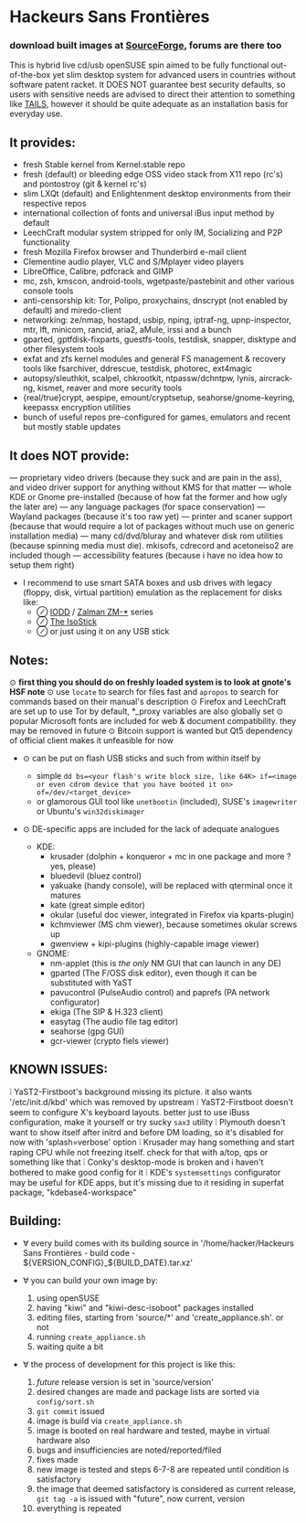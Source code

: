 Hackeurs Sans Frontières
========================
### download built images at [SourceForge](https://sourceforge.net/p/hackeurs-sans-frontieres), forums are there too
This is hybrid live cd/usb openSUSE spin aimed to be fully functional out-of-the-box yet slim desktop system for advanced users in countries without software patent racket.
It DOES NOT guarantee best security defaults, so users with sensitive needs are advised to direct their attention to something like [TAILS](https://tails.boum.org), however it should be quite adequate as an installation basis for everyday use.

It provides:
------------
* fresh Stable kernel from Kernel:stable repo
* fresh (default) or bleeding edge OSS video stack from X11 repo (rc's) and pontostroy (git & kernel rc's)
* slim LXQt (default) and Enlightenment desktop environments from their respective repos
* international collection of fonts and universal iBus input method by default
* LeechCraft modular system stripped for only IM, Socializing and P2P functionality
* fresh Mozilla Firefox browser and Thunderbird e-mail client
* Clementine audio player, VLC and S/Mplayer video players
* LibreOffice, Calibre, pdfcrack and GIMP
* mc, zsh, kmscon, android-tools, wgetpaste/pastebinit and other various console tools
* anti-censorship kit: Tor, Polipo, proxychains, dnscrypt (not enabled by default) and miredo-client
* networking: ze/nmap, hostapd, usbip, nping, iptraf-ng, upnp-inspector, mtr, lft, minicom, rancid, aria2, aMule, irssi and a bunch
* gparted, gptfdisk-fixparts, guestfs-tools, testdisk, snapper, disktype and other filesystem tools
* exfat and zfs kernel modules and general FS management & recovery tools like fsarchiver, ddrescue, testdisk, photorec, ext4magic
* autopsy/sleuthkit, scalpel, chkrootkit, ntpassw/dchntpw, lynis, aircrack-ng, kismet, reaver and more security tools
* {real/true}crypt, aespipe, emount/cryptsetup, seahorse/gnome-keyring, keepassx encryption utilities
* bunch of useful repos pre-configured for games, emulators and recent but mostly stable updates

It does NOT provide:
--------------------
— proprietary video drivers (because they suck and are pain in the ass), and video driver support for anything without KMS for that matter
— whole KDE or Gnome pre-installed (because of how fat the former and how ugly the later are)
— any language packages (for space conservation)
— Wayland packages (because it's too raw yet)
— printer and scaner support (because that would require a lot of packages without much use on generic installation media)
— many cd/dvd/bluray and whatever disk rom utilities (because spinning media must die). mkisofs, cdrecord and acetoneiso2 are included though
— accessibility features (because i have no idea how to setup them right)

* I recommend to use smart SATA boxes and usb drives with legacy (floppy, disk, virtual partition) emulation as the replacement for disks like:
 	* ⊘ [IODD](https://iodd.co.kr) / [Zalman ZM-\*](https://www.zalman.com/global/product/CategorySecond_Pic.php) series
 	* ⊘ [The IsoStick](https://isostick.com)
 	* ⊘ or just using it on any USB stick

Notes:
------
⊙  **first thing you should do on freshly loaded system is to look at gnote's HSF note**
⊙ use `locate` to search for files fast and `apropos` to search for commands based on their manual's description
⊙ Firefox and LeechCraft are set up to use Tor by default, *_proxy variables are also globally set
⊙ popular Microsoft fonts are included for web & document compatibility. they may be removed in future
⊙ Bitcoin support is wanted but Qt5 dependency of official client makes it unfeasible for now

* ⊙ can be put on flash USB sticks and such from within itself by
  * simple `dd bs=<your flash's write block size, like 64K> if=<image or even cdrom device that you have booted it on> of=/dev/<target_device>`
  * or glamorous GUI tool like `unetbootin` (included), SUSE's `imagewriter` or Ubuntu's `win32diskimager`

* ⊙ DE-specific apps are included for the lack of adequate analogues
  	* KDE:
  		* krusader (dolphin + konqueror + mc in one package and more ? yes, please)
  		* bluedevil (bluez control)
  		* yakuake (handy console), will be replaced with qterminal once it matures
  		* kate (great simple editor)
  		* okular (useful doc viewer, integrated in Firefox via kparts-plugin)
  		* kchmviewer (MS chm viewer), because sometimes okular screws up
  		* gwenview + kipi-plugins (highly-capable image viewer)
  	* GNOME:
  		* nm-applet (this is _the only_ NM GUI that can launch in any DE)
  		* gparted (The F/OSS disk editor), even though it can be substituted with YaST
  		* pavucontrol (PulseAudio control) and paprefs (PA network configurator)
  		* ekiga (The SIP & H.323 client)
  		* easytag (The audio file tag editor)
  		* seahorse (gpg GUI)
  		* gcr-viewer (crypto fiels viewer)

KNOWN ISSUES:
-------------
❕ YaST2-Firstboot's background missing its picture. it also wants '/etc/init.d/kbd' which was removed by upstream
❕ YaST2-Firstboot doesn't seem to configure X's keyboard layouts. better just to use iBuss configuration, make it yourself or try sucky `sax3` utility
❕ Plymouth doesn't want to show itself after initrd and before DM loading, so it's disabled for now with 'splash=verbose' option
❕ Krusader may hang something and start raping CPU while not freezing itself. check for that with a/top, qps or something like that
❕ Conky's desktop-mode is broken and i haven't bothered to make good config for it
❕ KDE's `systemsettings` configurator may be useful for KDE apps, but it's missing due to it residing in superfat package, "kdebase4-workspace"

Building:
---------

* ∀ every build comes with its building source in '/home/hacker/Hackeurs Sans Frontières - build code - ${VERSION_CONFIG}_${BUILD_DATE}.tar.xz'
* ∀ you can build your own image by:
 	1. using openSUSE
 	2. having "kiwi" and "kiwi-desc-isoboot" packages installed
 	3. editing files, starting from 'source/*' and 'create_appliance.sh'. or not
 	4. running `create_appliance.sh`
 	5. waiting quite a bit

* ∀ the process of development for this project is like this:
 	01. _future_ release version is set in 'source/version'
 	02. desired changes are made and package lists are sorted via `config/sort.sh`
 	03. `git commit` issued
 	04. image is build via `create_appliance.sh`
 	05. image is booted on real hardware and tested, maybe in virtual hardware also
 	06. bugs and insufficiencies are noted/reported/filed
 	07. fixes made
 	08. new image is tested and steps 6-7-8 are repeated until condition is satisfactory
 	09. the image that deemed satisfactory is considered as current release, `git tag -a` is issued with "future", now current, version
 	10. everything is repeated
